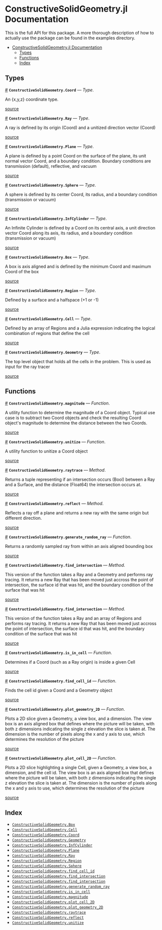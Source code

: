 
<a id='ConstructiveSolidGeometry.jl-Documentation-1'></a>

# ConstructiveSolidGeometry.jl Documentation


This is the full API for this package. A more thorough description of how to actually use the package can be found in the examples directory.

- [ConstructiveSolidGeometry.jl Documentation](index.md#ConstructiveSolidGeometry.jl-Documentation-1)
    - [Types](index.md#Types-1)
    - [Functions](index.md#Functions-1)
    - [Index](index.md#Index-1)


<a id='Types-1'></a>

## Types

<a id='ConstructiveSolidGeometry.Coord' href='#ConstructiveSolidGeometry.Coord'>#</a>
**`ConstructiveSolidGeometry.Coord`** &mdash; *Type*.



An {x,y,z} coordinate type.


<a target='_blank' href='https://github.com/jtramm/ConstructiveSolidGeometry.jl/tree/c6ade5fbf67981d8964befbc2fad3d4dcf34b0a2/src/ConstructiveSolidGeometry.jl#L30' class='documenter-source'>source</a><br>

<a id='ConstructiveSolidGeometry.Ray' href='#ConstructiveSolidGeometry.Ray'>#</a>
**`ConstructiveSolidGeometry.Ray`** &mdash; *Type*.



A ray is defined by its origin (Coord) and a unitized direction vector (Coord)


<a target='_blank' href='https://github.com/jtramm/ConstructiveSolidGeometry.jl/tree/c6ade5fbf67981d8964befbc2fad3d4dcf34b0a2/src/ConstructiveSolidGeometry.jl#L37' class='documenter-source'>source</a><br>

<a id='ConstructiveSolidGeometry.Plane' href='#ConstructiveSolidGeometry.Plane'>#</a>
**`ConstructiveSolidGeometry.Plane`** &mdash; *Type*.



A plane is defined by a point Coord on the surface of the plane, its unit normal vector Coord, and a boundary condition. Boundary conditions are transmission (default), reflective, and vacuum


<a target='_blank' href='https://github.com/jtramm/ConstructiveSolidGeometry.jl/tree/c6ade5fbf67981d8964befbc2fad3d4dcf34b0a2/src/ConstructiveSolidGeometry.jl#L45-L47' class='documenter-source'>source</a><br>

<a id='ConstructiveSolidGeometry.Sphere' href='#ConstructiveSolidGeometry.Sphere'>#</a>
**`ConstructiveSolidGeometry.Sphere`** &mdash; *Type*.



A sphere is defined by its center Coord, its radius, and a boundary condition (transmission or vacuum)


<a target='_blank' href='https://github.com/jtramm/ConstructiveSolidGeometry.jl/tree/c6ade5fbf67981d8964befbc2fad3d4dcf34b0a2/src/ConstructiveSolidGeometry.jl#L65' class='documenter-source'>source</a><br>

<a id='ConstructiveSolidGeometry.InfCylinder' href='#ConstructiveSolidGeometry.InfCylinder'>#</a>
**`ConstructiveSolidGeometry.InfCylinder`** &mdash; *Type*.



An Infinite Cylinder is defined by a Coord on its central axis, a unit direction vector Coord along its axis, its radius, and a boundary condition (transmission or vacuum)


<a target='_blank' href='https://github.com/jtramm/ConstructiveSolidGeometry.jl/tree/c6ade5fbf67981d8964befbc2fad3d4dcf34b0a2/src/ConstructiveSolidGeometry.jl#L84' class='documenter-source'>source</a><br>

<a id='ConstructiveSolidGeometry.Box' href='#ConstructiveSolidGeometry.Box'>#</a>
**`ConstructiveSolidGeometry.Box`** &mdash; *Type*.



A box is axis aligned and is defined by the minimum Coord and maximum Coord of the box


<a target='_blank' href='https://github.com/jtramm/ConstructiveSolidGeometry.jl/tree/c6ade5fbf67981d8964befbc2fad3d4dcf34b0a2/src/ConstructiveSolidGeometry.jl#L104' class='documenter-source'>source</a><br>

<a id='ConstructiveSolidGeometry.Region' href='#ConstructiveSolidGeometry.Region'>#</a>
**`ConstructiveSolidGeometry.Region`** &mdash; *Type*.



Defined by a surface and a halfspace (+1 or -1)


<a target='_blank' href='https://github.com/jtramm/ConstructiveSolidGeometry.jl/tree/c6ade5fbf67981d8964befbc2fad3d4dcf34b0a2/src/ConstructiveSolidGeometry.jl#L110' class='documenter-source'>source</a><br>

<a id='ConstructiveSolidGeometry.Cell' href='#ConstructiveSolidGeometry.Cell'>#</a>
**`ConstructiveSolidGeometry.Cell`** &mdash; *Type*.



Defined by an array of Regions and a Julia expression indicating the logical combination of regions that define the cell


<a target='_blank' href='https://github.com/jtramm/ConstructiveSolidGeometry.jl/tree/c6ade5fbf67981d8964befbc2fad3d4dcf34b0a2/src/ConstructiveSolidGeometry.jl#L116' class='documenter-source'>source</a><br>

<a id='ConstructiveSolidGeometry.Geometry' href='#ConstructiveSolidGeometry.Geometry'>#</a>
**`ConstructiveSolidGeometry.Geometry`** &mdash; *Type*.



The top level object that holds all the cells in the problem. This is used as input for the ray tracer


<a target='_blank' href='https://github.com/jtramm/ConstructiveSolidGeometry.jl/tree/c6ade5fbf67981d8964befbc2fad3d4dcf34b0a2/src/ConstructiveSolidGeometry.jl#L122' class='documenter-source'>source</a><br>


<a id='Functions-1'></a>

## Functions

<a id='ConstructiveSolidGeometry.magnitude' href='#ConstructiveSolidGeometry.magnitude'>#</a>
**`ConstructiveSolidGeometry.magnitude`** &mdash; *Function*.



A utility function to determine the magnitude of a Coord object. Typical use case is to subtract two Coord objects and check the resulting Coord object's magnitude to determine the distance between the two Coords.


<a target='_blank' href='https://github.com/jtramm/ConstructiveSolidGeometry.jl/tree/c6ade5fbf67981d8964befbc2fad3d4dcf34b0a2/src/ConstructiveSolidGeometry.jl#L138' class='documenter-source'>source</a><br>

<a id='ConstructiveSolidGeometry.unitize' href='#ConstructiveSolidGeometry.unitize'>#</a>
**`ConstructiveSolidGeometry.unitize`** &mdash; *Function*.



A utility function to unitize a Coord object


<a target='_blank' href='https://github.com/jtramm/ConstructiveSolidGeometry.jl/tree/c6ade5fbf67981d8964befbc2fad3d4dcf34b0a2/src/ConstructiveSolidGeometry.jl#L140' class='documenter-source'>source</a><br>

<a id='ConstructiveSolidGeometry.raytrace-Tuple{ConstructiveSolidGeometry.Ray,ConstructiveSolidGeometry.Plane}' href='#ConstructiveSolidGeometry.raytrace-Tuple{ConstructiveSolidGeometry.Ray,ConstructiveSolidGeometry.Plane}'>#</a>
**`ConstructiveSolidGeometry.raytrace`** &mdash; *Method*.



Returns a tuple representing if an intersection occurs (Bool) between a Ray and a Surface, and the distance (Float64) the intersection occurs at.


<a target='_blank' href='https://github.com/jtramm/ConstructiveSolidGeometry.jl/tree/c6ade5fbf67981d8964befbc2fad3d4dcf34b0a2/src/ConstructiveSolidGeometry.jl#L153' class='documenter-source'>source</a><br>

<a id='ConstructiveSolidGeometry.reflect-Tuple{ConstructiveSolidGeometry.Ray,ConstructiveSolidGeometry.Plane}' href='#ConstructiveSolidGeometry.reflect-Tuple{ConstructiveSolidGeometry.Ray,ConstructiveSolidGeometry.Plane}'>#</a>
**`ConstructiveSolidGeometry.reflect`** &mdash; *Method*.



Reflects a ray off a plane and returns a new ray with the same origin but different direction.


<a target='_blank' href='https://github.com/jtramm/ConstructiveSolidGeometry.jl/tree/c6ade5fbf67981d8964befbc2fad3d4dcf34b0a2/src/ConstructiveSolidGeometry.jl#L239' class='documenter-source'>source</a><br>

<a id='ConstructiveSolidGeometry.generate_random_ray' href='#ConstructiveSolidGeometry.generate_random_ray'>#</a>
**`ConstructiveSolidGeometry.generate_random_ray`** &mdash; *Function*.



Returns a randomly sampled ray from within an axis aligned bounding box


<a target='_blank' href='https://github.com/jtramm/ConstructiveSolidGeometry.jl/tree/c6ade5fbf67981d8964befbc2fad3d4dcf34b0a2/src/ConstructiveSolidGeometry.jl#L248' class='documenter-source'>source</a><br>

<a id='ConstructiveSolidGeometry.find_intersection-Tuple{ConstructiveSolidGeometry.Ray,ConstructiveSolidGeometry.Geometry}' href='#ConstructiveSolidGeometry.find_intersection-Tuple{ConstructiveSolidGeometry.Ray,ConstructiveSolidGeometry.Geometry}'>#</a>
**`ConstructiveSolidGeometry.find_intersection`** &mdash; *Method*.



This version of the function takes a Ray and a Geometry and performs ray tracing. It returns a new Ray that has been moved just accross the point of intersection, the surface id that was hit, and the boundary condition of the surface that was hit


<a target='_blank' href='https://github.com/jtramm/ConstructiveSolidGeometry.jl/tree/c6ade5fbf67981d8964befbc2fad3d4dcf34b0a2/src/ConstructiveSolidGeometry.jl#L306' class='documenter-source'>source</a><br>

<a id='ConstructiveSolidGeometry.find_intersection-Tuple{ConstructiveSolidGeometry.Ray,Array{ConstructiveSolidGeometry.Region,N}}' href='#ConstructiveSolidGeometry.find_intersection-Tuple{ConstructiveSolidGeometry.Ray,Array{ConstructiveSolidGeometry.Region,N}}'>#</a>
**`ConstructiveSolidGeometry.find_intersection`** &mdash; *Method*.



This version of the function takes a Ray and an array of Regions and performs ray tracing. It returns a new Ray that has been moved just accross the point of intersection, the surface id that was hit, and the boundary condition of the surface that was hit


<a target='_blank' href='https://github.com/jtramm/ConstructiveSolidGeometry.jl/tree/c6ade5fbf67981d8964befbc2fad3d4dcf34b0a2/src/ConstructiveSolidGeometry.jl#L275' class='documenter-source'>source</a><br>

<a id='ConstructiveSolidGeometry.is_in_cell' href='#ConstructiveSolidGeometry.is_in_cell'>#</a>
**`ConstructiveSolidGeometry.is_in_cell`** &mdash; *Function*.



Determines if a Coord (such as a Ray origin) is inside a given Cell


<a target='_blank' href='https://github.com/jtramm/ConstructiveSolidGeometry.jl/tree/c6ade5fbf67981d8964befbc2fad3d4dcf34b0a2/src/ConstructiveSolidGeometry.jl#L415' class='documenter-source'>source</a><br>

<a id='ConstructiveSolidGeometry.find_cell_id' href='#ConstructiveSolidGeometry.find_cell_id'>#</a>
**`ConstructiveSolidGeometry.find_cell_id`** &mdash; *Function*.



Finds the cell id given a Coord and a Geometry object


<a target='_blank' href='https://github.com/jtramm/ConstructiveSolidGeometry.jl/tree/c6ade5fbf67981d8964befbc2fad3d4dcf34b0a2/src/ConstructiveSolidGeometry.jl#L476' class='documenter-source'>source</a><br>

<a id='ConstructiveSolidGeometry.plot_geometry_2D' href='#ConstructiveSolidGeometry.plot_geometry_2D'>#</a>
**`ConstructiveSolidGeometry.plot_geometry_2D`** &mdash; *Function*.



Plots a 2D slice given a Geometry, a view box, and a dimension. The view box is an axis aligned box that defines where the picture will be taken, with both z dimensions indicating the single z elevation the slice is taken at. The dimension is the number of pixels along the x and y axis to use, which determines the resolution of the picture


<a target='_blank' href='https://github.com/jtramm/ConstructiveSolidGeometry.jl/tree/c6ade5fbf67981d8964befbc2fad3d4dcf34b0a2/src/ConstructiveSolidGeometry.jl#L491' class='documenter-source'>source</a><br>

<a id='ConstructiveSolidGeometry.plot_cell_2D' href='#ConstructiveSolidGeometry.plot_cell_2D'>#</a>
**`ConstructiveSolidGeometry.plot_cell_2D`** &mdash; *Function*.



Plots a 2D slice highlighting a single Cell, given a Geometry, a view box, a dimension, and the cell id. The view box is an axis aligned box that defines where the picture will be taken, with both z dimensions indicating the single z elevation the slice is taken at. The dimension is the number of pixels along the x and y axis to use, which determines the resolution of the picture


<a target='_blank' href='https://github.com/jtramm/ConstructiveSolidGeometry.jl/tree/c6ade5fbf67981d8964befbc2fad3d4dcf34b0a2/src/ConstructiveSolidGeometry.jl#L528' class='documenter-source'>source</a><br>


<a id='Index-1'></a>

## Index

- [`ConstructiveSolidGeometry.Box`](index.md#ConstructiveSolidGeometry.Box)
- [`ConstructiveSolidGeometry.Cell`](index.md#ConstructiveSolidGeometry.Cell)
- [`ConstructiveSolidGeometry.Coord`](index.md#ConstructiveSolidGeometry.Coord)
- [`ConstructiveSolidGeometry.Geometry`](index.md#ConstructiveSolidGeometry.Geometry)
- [`ConstructiveSolidGeometry.InfCylinder`](index.md#ConstructiveSolidGeometry.InfCylinder)
- [`ConstructiveSolidGeometry.Plane`](index.md#ConstructiveSolidGeometry.Plane)
- [`ConstructiveSolidGeometry.Ray`](index.md#ConstructiveSolidGeometry.Ray)
- [`ConstructiveSolidGeometry.Region`](index.md#ConstructiveSolidGeometry.Region)
- [`ConstructiveSolidGeometry.Sphere`](index.md#ConstructiveSolidGeometry.Sphere)
- [`ConstructiveSolidGeometry.find_cell_id`](index.md#ConstructiveSolidGeometry.find_cell_id)
- [`ConstructiveSolidGeometry.find_intersection`](index.md#ConstructiveSolidGeometry.find_intersection-Tuple{ConstructiveSolidGeometry.Ray,Array{ConstructiveSolidGeometry.Region,N}})
- [`ConstructiveSolidGeometry.find_intersection`](index.md#ConstructiveSolidGeometry.find_intersection-Tuple{ConstructiveSolidGeometry.Ray,ConstructiveSolidGeometry.Geometry})
- [`ConstructiveSolidGeometry.generate_random_ray`](index.md#ConstructiveSolidGeometry.generate_random_ray)
- [`ConstructiveSolidGeometry.is_in_cell`](index.md#ConstructiveSolidGeometry.is_in_cell)
- [`ConstructiveSolidGeometry.magnitude`](index.md#ConstructiveSolidGeometry.magnitude)
- [`ConstructiveSolidGeometry.plot_cell_2D`](index.md#ConstructiveSolidGeometry.plot_cell_2D)
- [`ConstructiveSolidGeometry.plot_geometry_2D`](index.md#ConstructiveSolidGeometry.plot_geometry_2D)
- [`ConstructiveSolidGeometry.raytrace`](index.md#ConstructiveSolidGeometry.raytrace-Tuple{ConstructiveSolidGeometry.Ray,ConstructiveSolidGeometry.Plane})
- [`ConstructiveSolidGeometry.reflect`](index.md#ConstructiveSolidGeometry.reflect-Tuple{ConstructiveSolidGeometry.Ray,ConstructiveSolidGeometry.Plane})
- [`ConstructiveSolidGeometry.unitize`](index.md#ConstructiveSolidGeometry.unitize)

